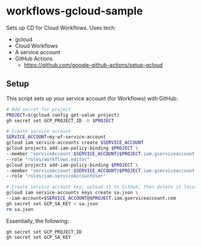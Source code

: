 # workflows-gcloud-sample

Sets up CD for Cloud Workflows. Uses tech:

- gcloud
- Cloud Workflows
- A service account
- GitHub Actions
  - https://github.com/google-github-actions/setup-gcloud

## Setup

This script sets up your service account (for Workflows) with GitHub:

```sh
# Add secret for project
PROJECT=$(gcloud config get-value project)
gh secret set GCP_PROJECT_ID -b $PROJECT

# Create service account
SERVICE_ACCOUNT=my-wf-service-account
gcloud iam service-accounts create $SERVICE_ACCOUNT
gcloud projects add-iam-policy-binding $PROJECT \
--member "serviceAccount:$SERVICE_ACCOUNT@$PROJECT.iam.gserviceaccount.com" \
--role "roles/workflows.editor"
gcloud projects add-iam-policy-binding $PROJECT \
--member "serviceAccount:$SERVICE_ACCOUNT@$PROJECT.iam.gserviceaccount.com" \
--role "roles/iam.serviceAccountUser"

# Create service account key, upload it to GitHub, then delete it locally
gcloud iam service-accounts keys create sa.json \
--iam-account=$SERVICE_ACCOUNT@$PROJECT.iam.gserviceaccount.com
gh secret set GCP_SA_KEY < sa.json
rm sa.json
```

Essentially, the following:

```
gh secret set GCP_PROJECT_ID
gh secret set GCP_SA_KEY
```